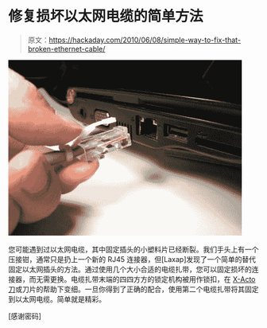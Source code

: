 # 修复损坏以太网电缆的简单方法

> 原文：<https://hackaday.com/2010/06/08/simple-way-to-fix-that-broken-ethernet-cable/>

![](img/cfe0a6e563d3b25d96f5cc6556f51050.png "how-to-fix-rj45")

您可能遇到过以太网电缆，其中固定插头的小塑料片已经断裂。我们手头上有一个压接钳，通常只是扔上一个新的 RJ45 连接器，但[Laxap]发现了一个简单的替代固定以太网插头的方法。通过使用几个大小合适的电缆扎带，您可以固定损坏的连接器，而无需更换。电缆扎带末端的四四方方的锁定机构被用作锁扣，在 [X-Acto 刀](http://en.wikipedia.org/wiki/X-Acto)或刀片的帮助下变细。一旦你得到了正确的配合，使用第二个电缆扎带将其固定到以太网电缆。简单就是精彩。

[感谢密码]